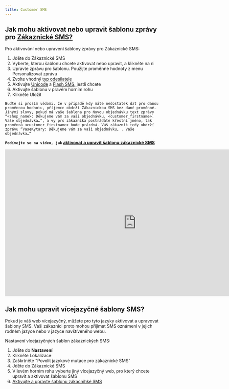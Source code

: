```yaml
---
title: Customer SMS
---
```


## Jak mohu aktivovat nebo upravit šablonu zprávy pro [Zákaznické SMS?](https://www.bulkgate.com/cs/sms-modul/#informacni-sms-zakaznikum)
Pro aktivování nebo upravení šablony zprávy pro Zákaznické SMS:
1.	Jděte do Zákaznické SMS
2.	Vyberte, kterou šablonu chcete aktivovat nebo upravit, a klikněte na ni
3.	Upravte zprávu pro šablonu. Použijte proměnné hodnoty z menu Personalizovat zprávu
4.	Zvolte vhodný [typ odesílatele](sender-type.md#co-je-typ-odesílatele-a-jak-ho-můžu-použít)
5.	Aktivujte [Unicode](unicode.md#co-je-to-unicode) a [Flash SMS,](flash-sms.md#co-je-to-flash-sms) jestli chcete
6.	Aktivujte šablonu v pravém horním rohu
7.	Klikněte Uložit

`Buďte si prosím vědomi, že v případě kdy máte nedostatek dat pro danou proměnnou hodnotu, příjemce obdrží Zákaznickou SMS bez dané proměnné.  Jinými slovy, pokud má vaše šablona pro Novou objednávku text zprávy “<shop_name>: Děkujeme vám za vaši objednávku, <customer_firstname>. Vaše objednávka…“, a vy pro zákazníka postrádáte křestní jméno, tak proměnná <customer_firstname> bude prázdná. Váš zákazník tedy obdrží zprávu “VaseKytary: Děkujeme vám za vaši objednávku, . Vaše objednávka…“`

**`Podívejte se na video, jak` [aktivovat a upravit šablonu zákaznické SMS](https://www.youtube.com/watch?v=jNaAtsuYeAk)**

<iframe width="854" height="480" src="https://www.youtube.com/embed/jNaAtsuYeAk" frameborder="0" allow="autoplay; encrypted-media" allowfullscreen></iframe>

## Jak mohu upravit vícejazyčné šablony SMS?
Pokud je váš web vícejazyčný, můžete pro tyto jazyky aktivovat a upravovat šablony SMS. Vaši zákazníci proto mohou přijímat SMS oznámení v jejich rodném jazyce nebo v jazyce navštíveného webu.

Nastavení vícejazyčných šablon zákaznických SMS:
1. Jděte do **Nastavení** 
2. Klikněte Lokalizace
3. Zaškrtněte "Povolit jazykové mutace pro zákaznické SMS"
4. Jděte do Zákaznické SMS
5. V levém horním rohu vyberte jiný vícejazyčný web, pro který chcete upravit a aktivovat šablonu SMS
6. [Aktivujte a upravte šablonu zákacnihké SMS](customer-sms.md#jak-mohu-aktivovat-nebo-upravit-šablonu-zprávy-pro-zákaznické-sms)
